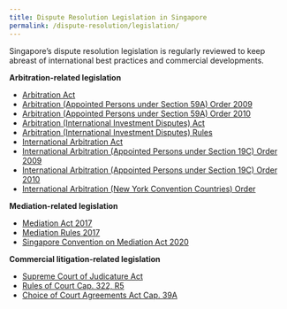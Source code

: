 ```yaml
---
title: Dispute Resolution Legislation in Singapore
permalink: /dispute-resolution/legislation/
---
```


Singapore’s dispute resolution legislation is regularly reviewed to keep abreast of international best practices and commercial developments. 

**Arbitration-related legislation**

-   [Arbitration Act](https://sso.agc.gov.sg/Act/AA2001)
-   [Arbitration (Appointed Persons under Section 59A) Order 2009](https://sso.agc.gov.sg/SL/AA2001-S650-2009?DocDate=20100101)
-   [Arbitration (Appointed Persons under Section 59A) Order 2010](https://sso.agc.gov.sg/SL-Supp/S734-2010/Published/20110101?DocDate=20110101)
-   [Arbitration (International Investment Disputes) Act](https://sso.agc.gov.sg/Act/AIIDA1968)
-   [Arbitration (International Investment Disputes) Rules](https://sso.agc.gov.sg/SL/AIIDA1968-R1)
-   [International Arbitration Act](https://sso.agc.gov.sg/Act/IAA1994)
-   [International Arbitration (Appointed Persons under Section 19C) Order 2009](https://sso.agc.gov.sg/SL/IAA1994-S651-2009)
-   [International Arbitration (Appointed Persons under Section 19C) Order 2010](https://sso.agc.gov.sg/SL/IAA1994-S738-2010?DocDate=20110101)
-   [International Arbitration (New York Convention Countries) Order](https://sso.agc.gov.sg/SL/IAA1994-OR1)

**Mediation-related legislation**

 - [Mediation Act 2017](https://sso.agc.gov.sg/Act/MA2017)
 - [Mediation Rules 2017](https://sso.agc.gov.sg/SL/MA2017-S624-2017?DocDate=20171031)
 - [Singapore Convention on Mediation Act 2020](https://sso.agc.gov.sg/Act/SCMA2020)

**Commercial litigation-related legislation**

- [Supreme Court of Judicature Act](https://sso.agc.gov.sg/Act/SCJA1969)
- [Rules of Court Cap. 322, R5](https://sso.agc.gov.sg/SL/SCJA1969-R5)
- [Choice of Court Agreements Act Cap. 39A](https://sso.agc.gov.sg/Act/CCAA2016)

